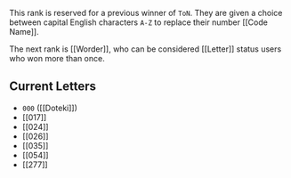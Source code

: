 This rank is reserved for a previous winner of `ToN`. They are given a choice between capital English  characters `A-Z` to replace their number [[Code Name]].

The next rank is [[Worder]], who can be considered [[Letter]] status users who won more than once. 
## Current Letters
* `000` ([[Doteki]])
* [[017]]
* [[024]]
* [[026]]
* [[035]]
* [[054]]
* [[277]]
